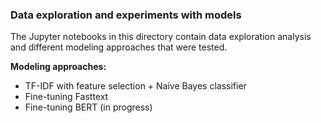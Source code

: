### Data exploration and experiments with models 
The Jupyter notebooks in this directory contain data exploration analysis and different modeling approaches that were tested.  

**Modeling approaches:**  
* TF-IDF with feature selection + Naive Bayes classifier  
* Fine-tuning Fasttext  
* Fine-tuning BERT (in progress)